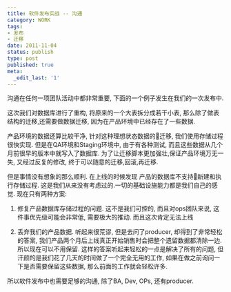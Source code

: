 ```yaml
---
title: 软件发布实战 -- 沟通
category: WORK
tags:
- 发布
- 迁移
date: 2011-11-04
status: publish
type: post
published: true
meta:
  _edit_last: '1'
---
```

沟通在任何一项团队活动中都非常重要, 下面的一个例子发生在我们的一次发布中.

这次我们对数据库进行了重构, 将原来的一个大表拆分成若干小表, 那么除了做表结构的迁移,还需要做数据迁移, 因为在产品环境中已经存在了一些数据.

产品环境的数据还算比较干净, 针对这种理想状态数据的迁移, 我们使用存储过程很快实现. 但是在QA环境和Staging环境中, 由于有各种测试, 而且这些数据从几个月前很早的版本中就写入了数据库. 为了让迁移脚本更加强壮,保证产品环境万无一失, 又经过反复的修改, 终于可以随意的迁移,回滚,再迁移.

但是事情没有想象的那么顺利. 在上线的时候发现 产品的数据库不支持新建和执行存储过程. 这是我们从来没有考虑过的.一切的基础设施能力都是我们自己的感觉. 现在只有两种方案:

1. 修复产品数据库存储过程的问题. 这不是我们可控的, 而且对ops团队来说, 这件事优先级可能会非常低, 需要极大的推动. 而且这次肯定无法上线

2. 丢弃我们的产品数据. 听起来很荒谬, 但是去问了producer, 却得到了非常轻松的答案, 我们产品两个月后上线真正开始销售时会把整个遗留数据都清除一边. 所以现在可以不用保留. 这样的答案听起来轻松的一点是解决了所有的问题, 但汗颜的是我们花了几天的时间做了一个完全无用的工作, 如果在做之前询问一下是否需要保留这些数据, 那么前面的工作就会轻松许多.

所以软件发布中也需要足够的沟通, 除了BA, Dev, OPs, 还有producer.

